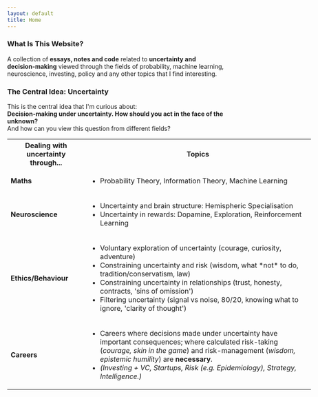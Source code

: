 ```yaml
---
layout: default
title: Home
---
```


### What Is This Website?
A collection of **essays, notes and code** related to **uncertainty and decision-making** viewed through the fields of probability, machine learning, neuroscience, investing, policy and any other topics that I find interesting.

### The Central Idea: Uncertainty
This is the central idea that I'm curious about:<br>
**Decision-making under uncertainty. How should you act in the face of the unknown?** <br>
And how can you view this question from different fields?


<table style="width:140%">
  <tr>
    <th> <b>Dealing with uncertainty through...</b> </th>
    <th> <b>Topics</b> </th>
  </tr>
  <tr>
    <td><b>Maths</b></td>
    <td>
      <ul>
        <li>Probability Theory, Information Theory, Machine Learning</li>
      </ul>
    </td>
  </tr>
  <tr>
    <td><b>Neuroscience</b></td>
    <td>
      <ul>
        <li>Uncertainty and brain structure: Hemispheric Specialisation</li>
        <li>Uncertainty in rewards: Dopamine, Exploration, Reinforcement Learning</li>
      </ul>
    </td>
  </tr>
  <tr>
    <td><b>Ethics/Behaviour</b></td>
    <td>
      <ul>
        <li>Voluntary exploration of uncertainty (courage, curiosity, adventure)</li>
        <li>Constraining uncertainty and risk (wisdom, what *not* to do, tradition/conservatism, law)</li>
        <li>Constraining uncertainty in relationships (trust, honesty, contracts, 'sins of omission')</li>
        <li>Filtering uncertainty (signal vs noise, 80/20, knowing what to ignore, 'clarity of thought')</li>
      </ul>
    </td>
  </tr>
  <tr>
    <td><b>Careers</b></td>
    <td>
      <ul>
        <li>Careers where decisions made under uncertainty have important consequences; where calculated risk-taking (<i>courage, skin in the game</i>) and risk-management (<i>wisdom, epistemic humility</i>) are <b>necessary</b>.</li>
        <li><i>(Investing + VC, Startups, Risk (e.g. Epidemiology), Strategy, Intelligence.)</i></li>
      </ul>
    </td>
  </tr>
  </table>
